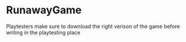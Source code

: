 # RunawayGame
Playtesters make sure to download the right verison of the game before writing in the playtesting place
